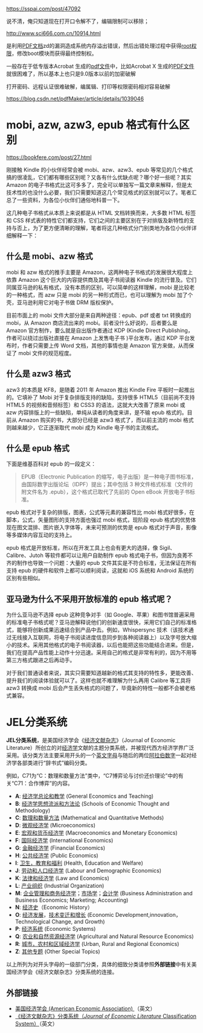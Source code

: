 https://sspai.com/post/47092	



说不清，俺只知道现在打开口令解不了，编辑限制可以移除；



http://www.sci666.com.cn/10914.html

是利用[PDF文档](https://www.baidu.com/s?wd=PDF文档&tn=SE_PcZhidaonwhc_ngpagmjz&rsv_dl=gh_pc_zhidao)zd的漏洞造成系统内存溢出错误，然后出错处理过程中获得[root权限](https://www.baidu.com/s?wd=root权限&tn=SE_PcZhidaonwhc_ngpagmjz&rsv_dl=gh_pc_zhidao)，修改boot模块而获得最终控制权。

一般存在于低专版本Acrobat 生成的[pdf文件](https://www.baidu.com/s?wd=pdf文件&tn=SE_PcZhidaonwhc_ngpagmjz&rsv_dl=gh_pc_zhidao)中，比如Acrobat X 生成的[PDF文件](https://www.baidu.com/s?wd=PDF文件&tn=SE_PcZhidaonwhc_ngpagmjz&rsv_dl=gh_pc_zhidao)就很困难了，所以基本上也只是9.0版本以前的加密破解

打开密码、远程认证很难破解，编属辑、打印等权限密码相对容易破解





https://blog.csdn.net/pdfMaker/article/details/1039046



# mobi, azw, azw3, epub 格式有什么区别

https://bookfere.com/post/27.html

刚接触 Kindle 的小伙伴经常会被 mobi、azw、azw3、epub  等常见的几个格式搞的很凌乱，它们都有哪些区别呢？又各有什么优缺点呢？哪个好一些呢？其实 Amazon  的电子书格式比这可多多了，完全可以单独写一篇文章来解释，但是太技术性的也没什么必要，我们只需要知道这几个常见格式的区别就可以了。笔者汇总了一些资料，为各位小伙伴们通俗地科普一下。

这几种电子书格式从本质上来说都是从 HTML 文档转换而来，大多数 HTML 标签和 CSS 样式表的特性它们都支持，它们之间的主要区别在于对排版及新特性的支持与否上，为了更方便清晰的理解，笔者将这几种格式分门别类地为各位小伙伴详细解释一下：

## 什么是 mobi、azw 格式

mobi 和 azw 格式的推手主要是 Amazon，这两种电子书格式的发展很大程度上依靠 Amazon 这个巨大的内容提供商及其电子书阅读器  Kindle 的流行普及。它们同属亚马逊的私有格式，没有本质的区别，可以简单的这样理解，mobi 是比较老的一种格式，而 azw 只是 mobi 的另一种形式而已，也可以理解为 mobi 加了个壳，亚马逊利用它对电子书做 DRM 版权保护。

目前市面上的 mobi  文件大部分是来自两种途径：epub、pdf 或者 txt 转换成的 mobi，从 Amazon 商店流出来的  mobi。前者没什么好说的，后者要么是 Amazon 官方制作，要么就是自出版作者通过 KDP (Kindle Direct  Publishing，作者可以绕过出版社直接在 Amazon 上发售电子书 )平台发布，通过 KDP 平台发布时，作者只需要上传 Word  文档，其他的事情也是 Amazon 官方来做，从而保证了 mobi 文件的规范程度。

## 什么是 azw3 格式

azw3 的本质是 KF8，是随着 2011 年 Amazon 推出 Kindle Fire 平板时一起推出的。它填补了 Mobi  对于复杂排版支持的缺陷，支持很多 HTML5（目前尚不支持 HTML5 的视频和音频标签）和 CSS3 的语法，这就大大改善了原来 mobi 或 azw 内容排版上的一些缺陷，单纯从读者的角度来讲，是不输 epub 格式的。目前从 Amazon 购买的书，大部分已经是 azw3  格式了，而以前主流的 mobi 格式则越来越少，它正逐渐取代 mobi 成为 Kindle 电子书的主流格式。

## 什么是 epub 格式

下面是维基百科对 epub 的一段定义：

> EPUB（Electronic Publication 的缩写，电子出版）是一种电子图书标准，由国际数字出版论坛（IDPF）提出；其中包括 3 种文件格式标准（文件的附文件名为 .epub），这个格式已取代了先前的 Open eBook 开放电子书标准。

epub 格式对于复杂的排版，图表，公式等元素的兼容性比 mobi 格式好很多，在脚本，公式，矢量图形的支持方面也强过 mobi 格式，现阶段 epub 格式的优势体现在图文混排、图片嵌入字体等，未来可预测的优势是 epub 格式对于声音，影像等多媒体内容互动的支持上。

epub 格式是开放标准，所以在开发工具上也会有更大的选择，像 Sigil、Calibre、Jutoh 等软件都可以让用户自助制作  epub 格式电子书，但因为良莠不齐的制作也导致一个问题：大量的 epub 文件其实是不符合标准，无法保证在所有支持 epub  的硬件和软件上都可以顺利阅读，这就和 iOS 系统和 Android 系统的区别有些相似。

## 亚马逊为什么不采用开放标准的 epub 格式呢？

为什么亚马逊不选择 epub 这种竞争对手（如  Google、苹果）和图书馆普遍采用的标准电子书格式呢？亚马逊解释说他们的创新速度很快，采用它们自己的标准格式，能够将创新成果迅速结合到产品中去。例如，Whispersync  技术（该技术通过无线接入互联网，将电子书阅读进度信息同步到各种阅读器上）以及字号放大缩小的技术。采用其他格式的电子书阅读器，以后也能把这些功能结合进来。但是，我们在提高产品性能上动作十分迅速。采用自己的格式是非常有利的，因为不用等第三方格式跟进之后再动手。

对于我们普通读者来说，其实只需要知道越新的格式其支持的特性多，更能改善、提升我们的阅读体验就可以了。这样也就不难理解为什么再用 Calibre 等工具将 azw3 转换成 mobi 后会产生丢失格式的问题了，毕竟新的特性一般都不会被老格式兼容。

# JEL分类系统

**JEL分类系统**，是美国经济学会《[经济文献杂志](https://zh.wikipedia.org/w/index.php?title=经济文献杂志&action=edit&redlink=1)》（Journal of Economic Literature）所创立的对[经济学](https://zh.wikipedia.org/wiki/经济学)文献的主题分类系统，并被现代西方经济学界广泛采用。该分类方法主要采用开头的一个[英文](https://zh.wikipedia.org/wiki/英文)[字母](https://zh.wikipedia.org/wiki/字母)与随后的两位[阿拉伯数字](https://zh.wikipedia.org/wiki/阿拉伯数字)一起对经济学各部类进行“辞书式”编码分类。

例如，C71为“C：数理和数量方法”类中，“C7博弈论与讨价还价理论”中的有关“C71：合作博弈”的内容。

- **A**: [经济学总论和教学](https://zh.wikipedia.org/w/index.php?title=经济学总论和教学&action=edit&redlink=1) (General Economics and Teaching)
- **B**: [经济学思想流派和方法论](https://zh.wikipedia.org/w/index.php?title=经济学思想流派和方法论&action=edit&redlink=1) (Schools of Economic Thought and Methodology)
- **C**: [数理和数量方法](https://zh.wikipedia.org/w/index.php?title=数理和数量方法&action=edit&redlink=1) (Mathematical and Quantitative Methods)
- **D**: [微观经济学](https://zh.wikipedia.org/wiki/微观经济学) (Microeconomics)
- **E**: [宏观和货币经济学](https://zh.wikipedia.org/w/index.php?title=宏观和货币经济学&action=edit&redlink=1) (Macroeconomics and Monetary Economics)
- **F**: [国际经济学](https://zh.wikipedia.org/wiki/国际经济学) (International Economics)
- **G**: [金融经济学](https://zh.wikipedia.org/wiki/金融经济学) (Financial Economics)
- **H**: [公共经济学](https://zh.wikipedia.org/wiki/公共經濟學) (Public Economics)
- **I**: [卫生，教育和福利](https://zh.wikipedia.org/w/index.php?title=卫生，教育和福利&action=edit&redlink=1) (Health, Education and Welfare)
- **J**: [劳动和人口经济学](https://zh.wikipedia.org/w/index.php?title=劳动和人口经济学&action=edit&redlink=1) (Labour and Demographic Economics)
- **K**: [法律和经济学](https://zh.wikipedia.org/w/index.php?title=法律和经济学&action=edit&redlink=1) (Law and Economics)
- **L**: [产业组织](https://zh.wikipedia.org/w/index.php?title=产业组织&action=edit&redlink=1) (Industrial Organization)
- **M**: [企业管理和商务经济学](https://zh.wikipedia.org/w/index.php?title=企业管理和商务经济学&action=edit&redlink=1)；[市场学](https://zh.wikipedia.org/wiki/市場學)；[会计学](https://zh.wikipedia.org/wiki/会计学) (Business Administration and Business Economics; Marketing; Accounting)
- **N**: [经济史](https://zh.wikipedia.org/wiki/经济史)（Economic History）
- **O**: [经济发展](https://zh.wikipedia.org/wiki/經濟發展)，[技术变迁和增长](https://zh.wikipedia.org/w/index.php?title=技术变迁和增长&action=edit&redlink=1) (Economic Development,innovation， Technological Change, and Growth)
- **P**: [经济系统](https://zh.wikipedia.org/w/index.php?title=经济系统&action=edit&redlink=1) (Economic Systems)
- **Q**: [农业和自然资源经济学](https://zh.wikipedia.org/w/index.php?title=农业和自然资源经济学&action=edit&redlink=1) (Agricultural and Natural Resource Economics)
- **R**: [城市，农村和区域经济学](https://zh.wikipedia.org/w/index.php?title=城市，农村和区域经济学&action=edit&redlink=1) (Urban, Rural and Regional Economics)
- **Z**: [其他专题](https://zh.wikipedia.org/w/index.php?title=其他专题&action=edit&redlink=1) (Other Special Topics)

以上所列为对开头字母的一级部门分类，具体的细致分类请参照**外部链接**中有关美国经济学会《经济文献杂志》分类系统的连接。



## 外部链接

- [美国经济学会 (American Economic Association) ](http://www.vanderbilt.edu/AEA/)（英文）
- [《经济文献杂志》分类系统（*Journal of Economic Literature* Classification System）](http://www.aeaweb.org/journal/jel_class_system.html)（英文）
